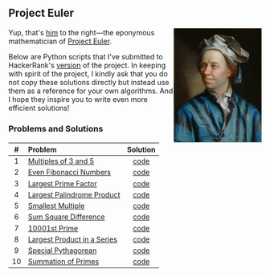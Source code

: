 ## Project Euler

<img align="right" width="175" title="Leonhard Euler" src="Leonhard_Euler.jpg">

Yup, that's [him](https://en.wikipedia.org/wiki/Leonhard_Euler) to the right&mdash;the eponymous mathematician of [Project Euler](https://projecteuler.net).

Below are Python scripts that I've submitted to HackerRank's [version](https://www.hackerrank.com/contests/projecteuler/challenges) of the project. In keeping with spirit of the project, I kindly ask that you do not copy these solutions directly but instead use them as a reference for your own algorithms. And I hope they inspire you to write even more efficient solutions!

### Problems and Solutions
<p align="center">

| # | Problem | Solution |
| :---:  | :--- | :---:  |
|1| [Multiples of 3 and 5](https://www.hackerrank.com/contests/projecteuler/challenges/euler001) | [code](/solutions/001_multiples_of_3_and_5.py) |
|2| [Even Fibonacci Numbers](https://www.hackerrank.com/contests/projecteuler/challenges/euler002) | [code](/solutions/002_even_fibonacci_numbers.py) |
|3| [Largest Prime Factor](https://www.hackerrank.com/contests/projecteuler/challenges/euler003) | [code](/solutions/003_largest_prime_factor.py) |
|4| [Largest Palindrome Product](https://www.hackerrank.com/contests/projecteuler/challenges/euler004) | [code](/solutions/004_largest_palindrome_product.py) |
|5| [Smallest Multiple](https://www.hackerrank.com/contests/projecteuler/challenges/euler005) | [code](/solutions/005_smallest_multiple.py) |
|6| [Sum Square Difference](https://www.hackerrank.com/contests/projecteuler/challenges/euler006) | [code](/solutions/006_sum_square_difference.py) |
|7| [10001st Prime](https://www.hackerrank.com/contests/projecteuler/challenges/euler007) | [code](/solutions/007_10001st_prime.py) |
|8| [Largest Product in a Series](https://www.hackerrank.com/contests/projecteuler/challenges/euler008) | [code](/solutions/008_largest_product_in_a_series.py) |
|9| [Special Pythagorean](https://www.hackerrank.com/contests/projecteuler/challenges/euler009) | [code](/solutions/009_special_pythagorean.py) |
|10| [Summation of Primes](https://www.hackerrank.com/contests/projecteuler/challenges/euler010) | [code](/solutions/010_summation_of_primes.py) |

</p>
